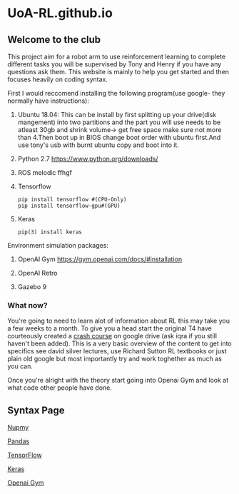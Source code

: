 # UoA-RL.github.io
## Welcome to the club

This project aim for a robot arm to use reinforcement learning to complete different tasks you will be supervised by Tony and Henry if you have any questions ask them.
This website is mainly to help you get started and then focuses heavily on coding syntax.

First I would reccomend installing the following program(use google- they normally have instructions):

1) Ubuntu 18.04:
  This can be install by first splitting up your drive(disk mangement) into two partitions and the part you will use needs to     be atleast 30gb and shrink volume-> get free space make sure not more than 4.Then boot up in BIOS change boot order with       ubuntu first.And use tony's usb with burnt ubuntu copy and boot into it.
  
2) Python 2.7 
  https://www.python.org/downloads/
  
3) ROS melodic
ffhgf
  
4) Tensorflow 
   ```
   pip install tensorflow #(CPU-Only)
   pip install tensorflow-gpu#(GPU)
   ```
   
5) Keras 
   ```
   pip(3) install keras
   ```
  
  Environment simulation packages: 
1) OpenAI Gym
   https://gym.openai.com/docs/#installation
   
2) OpenAI Retro

3) Gazebo 9


### What now?


You're going to need to learn alot of information about RL this may take you a few weeks to a month. To give you a head start the original T4 have courteously created a [crash course](https://docs.google.com/document/d/1oEgA6sQ3rnjD5_PAaoQr82SLLGShSPphN1z3ZhTIRGc/edit) on google drive (ask iqra if you still haven't been added). This is a very basic overview of the content to get into specifics see david silver lectures, use Richard Sutton RL textbooks or just plain old google but most importantly try and work toghether as much as you can. 

Once you're alright with the theory start going into Openai Gym and look at what code other people have done.

## Syntax Page

[Nupmy](./Numpy.md)

[Pandas](./Pandas.md)

[TensorFlow](./Tensorflow.md)

[Keras](./Keras.md)

[Openai Gym](./Gym.md)

